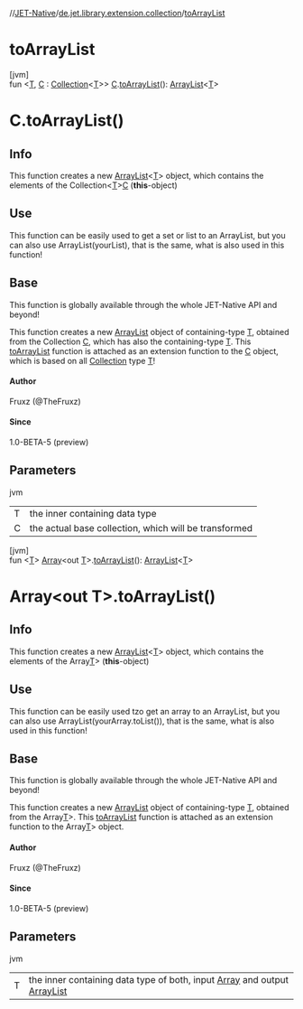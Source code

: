 //[JET-Native](../../index.md)/[de.jet.library.extension.collection](index.md)/[toArrayList](to-array-list.md)

# toArrayList

[jvm]\
fun &lt;[T](to-array-list.md), [C](to-array-list.md) : [Collection](https://kotlinlang.org/api/latest/jvm/stdlib/kotlin.collections/-collection/index.html)&lt;[T](to-array-list.md)&gt;&gt; [C](to-array-list.md).[toArrayList](to-array-list.md)(): [ArrayList](https://docs.oracle.com/javase/8/docs/api/java/util/ArrayList.html)&lt;[T](to-array-list.md)&gt;

# C.toArrayList()

##  Info

This function creates a new [ArrayList](https://kotlinlang.org/api/latest/jvm/stdlib/kotlin.collections/-array-list/index.html)<[T](to-array-list.md)> object, which contains the elements of the Collection<[T](to-array-list.md)>[C](to-array-list.md) (**this**-object)

##  Use

This function can be easily used to get a set or list to an ArrayList, but you can also use ArrayList(yourList), that is the same, what is also used in this function!

##  Base

This function is globally available through the whole JET-Native API and beyond!

This function creates a new [ArrayList](https://kotlinlang.org/api/latest/jvm/stdlib/kotlin.collections/-array-list/index.html) object of containing-type [T](to-array-list.md), obtained from the Collection [C](to-array-list.md), which has also the containing-type [T](to-array-list.md). This [toArrayList](to-array-list.md) function is attached as an extension function to the [C](to-array-list.md) object, which is based on all [Collection](https://kotlinlang.org/api/latest/jvm/stdlib/kotlin.collections/-collection/index.html) type [T](to-array-list.md)!

#### Author

Fruxz (@TheFruxz)

#### Since

1.0-BETA-5 (preview)

## Parameters

jvm

| | |
|---|---|
| T | the inner containing data type |
| C | the actual base collection, which will be transformed |

[jvm]\
fun &lt;[T](to-array-list.md)&gt; [Array](https://kotlinlang.org/api/latest/jvm/stdlib/kotlin/-array/index.html)&lt;out [T](to-array-list.md)&gt;.[toArrayList](to-array-list.md)(): [ArrayList](https://docs.oracle.com/javase/8/docs/api/java/util/ArrayList.html)&lt;[T](to-array-list.md)&gt;

# Array&lt;out T&gt;.toArrayList()

##  Info

This function creates a new [ArrayList](https://kotlinlang.org/api/latest/jvm/stdlib/kotlin.collections/-array-list/index.html)<[T](to-array-list.md)> object, which contains the elements of the Array[T](to-array-list.md)> (**this**-object)

##  Use

This function can be easily used tzo get an array to an ArrayList, but you can also use ArrayList(yourArray.toList()), that is the same, what is also used in this function!

##  Base

This function is globally available through the whole JET-Native API and beyond!

This function creates a new [ArrayList](https://kotlinlang.org/api/latest/jvm/stdlib/kotlin.collections/-array-list/index.html) object of containing-type [T](to-array-list.md), obtained from the Array[T](to-array-list.md)>. This [toArrayList](to-array-list.md) function is attached as an extension function to the Array[T](to-array-list.md)> object.

#### Author

Fruxz (@TheFruxz)

#### Since

1.0-BETA-5 (preview)

## Parameters

jvm

| | |
|---|---|
| T | the inner containing data type of both, input [Array](https://kotlinlang.org/api/latest/jvm/stdlib/kotlin/-array/index.html) and output [ArrayList](https://kotlinlang.org/api/latest/jvm/stdlib/kotlin.collections/-array-list/index.html) |
